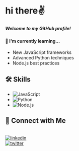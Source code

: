 # hi there✌

##### Welcome to my GitHub profile!

#### 🧠 I'm currently learning...
- New JavaScript frameworks
- Advanced Python techniques
- Node.js best practices


## 🛠 Skills
- ![JavaScript](https://img.shields.io/badge/-JavaScript-000?&logo=JavaScript)
- ![Python](https://img.shields.io/badge/-Python-000?&logo=Python)
- ![Node.js](https://img.shields.io/badge/-Node.js-000?&logo=Node.js)



## 🔗 Connect with Me
<br/> [![linkedin](https://img.shields.io/badge/linkedin-0A66C2?style=for-the-badge&logo=linkedin&logoColor=black)](https://www.linkedin.com/in/abhay-j-6b6ab325a/)
<br/> [![twitter](https://img.shields.io/badge/twitter-1DA1F2?style=for-the-badge&logo=twitter&logoColor=white)](https://x.com/Abhay22933706/)
